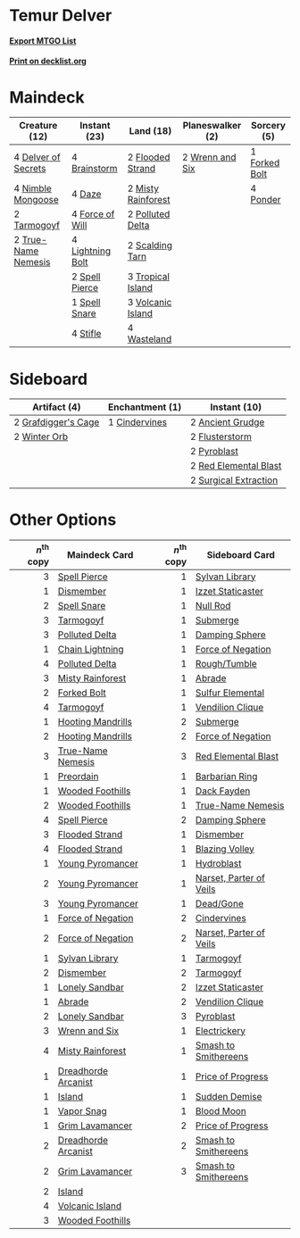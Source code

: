 # Temur Delver

#### [Export MTGO List](../collection/Temur%20Delver/Temur%20Delver.txt)
#### [Print on decklist.org](http://decklist.org/?deckmain=4%09Brainstorm%0A4%09Daze%0A4%09Delver%20of%20Secrets%0A2%09Flooded%20Strand%0A4%09Force%20of%20Will%0A1%09Forked%20Bolt%0A4%09Lightning%20Bolt%0A2%09Misty%20Rainforest%0A4%09Nimble%20Mongoose%0A2%09Polluted%20Delta%0A4%09Ponder%0A2%09Scalding%20Tarn%0A2%09Spell%20Pierce%0A1%09Spell%20Snare%0A4%09Stifle%0A2%09Tarmogoyf%0A3%09Tropical%20Island%0A2%09True-Name%20Nemesis%0A3%09Volcanic%20Island%0A4%09Wasteland%0A2%09Wrenn%20and%20Six&deckside=2%09Ancient%20Grudge%0A1%09Cindervines%0A2%09Flusterstorm%0A2%09Grafdigger's%20Cage%0A2%09Pyroblast%0A2%09Red%20Elemental%20Blast%0A2%09Surgical%20Extraction%0A2%09Winter%20Orb)
# Maindeck

|                                        Creature (12)                                         |                                      Instant (23)                                       |                                          Land (18)                                          |                                     Planeswalker (2)                                     |                                      Sorcery (5)                                       |
|----------------------------------------------------------------------------------------------|-----------------------------------------------------------------------------------------|---------------------------------------------------------------------------------------------|------------------------------------------------------------------------------------------|----------------------------------------------------------------------------------------|
|4 [Delver of Secrets](http://gatherer.wizards.com/Pages/Card/Details.aspx?multiverseid=226749)|4 [Brainstorm](http://gatherer.wizards.com/Pages/Card/Details.aspx?multiverseid=3897)    |2 [Flooded Strand](http://gatherer.wizards.com/Pages/Card/Details.aspx?multiverseid=405098)  |2 [Wrenn and Six](http://gatherer.wizards.com/Pages/Card/Details.aspx?multiverseid=464166)|1 [Forked Bolt](http://gatherer.wizards.com/Pages/Card/Details.aspx?multiverseid=401702)|
|4 [Nimble Mongoose](http://gatherer.wizards.com/Pages/Card/Details.aspx?multiverseid=413721)  |4 [Daze](http://gatherer.wizards.com/Pages/Card/Details.aspx?multiverseid=189255)        |2 [Misty Rainforest](http://gatherer.wizards.com/Pages/Card/Details.aspx?multiverseid=405102)|                                                                                          |4 [Ponder](http://gatherer.wizards.com/Pages/Card/Details.aspx?multiverseid=451051)     |
|2 [Tarmogoyf](http://gatherer.wizards.com/Pages/Card/Details.aspx?multiverseid=136142)        |4 [Force of Will](http://gatherer.wizards.com/Pages/Card/Details.aspx?multiverseid=3107) |2 [Polluted Delta](http://gatherer.wizards.com/Pages/Card/Details.aspx?multiverseid=405104)  |                                                                                          |                                                                                        |
|2 [True-Name Nemesis](http://gatherer.wizards.com/Pages/Card/Details.aspx?multiverseid=446104)|4 [Lightning Bolt](http://gatherer.wizards.com/Pages/Card/Details.aspx?multiverseid=806) |2 [Scalding Tarn](http://gatherer.wizards.com/Pages/Card/Details.aspx?multiverseid=405107)   |                                                                                          |                                                                                        |
|                                                                                              |2 [Spell Pierce](http://gatherer.wizards.com/Pages/Card/Details.aspx?multiverseid=425876)|3 [Tropical Island](http://gatherer.wizards.com/Pages/Card/Details.aspx?multiverseid=884)    |                                                                                          |                                                                                        |
|                                                                                              |1 [Spell Snare](http://gatherer.wizards.com/Pages/Card/Details.aspx?multiverseid=446100) |3 [Volcanic Island](http://gatherer.wizards.com/Pages/Card/Details.aspx?multiverseid=887)    |                                                                                          |                                                                                        |
|                                                                                              |4 [Stifle](http://gatherer.wizards.com/Pages/Card/Details.aspx?multiverseid=382377)      |4 [Wasteland](http://gatherer.wizards.com/Pages/Card/Details.aspx?multiverseid=413790)       |                                                                                          |                                                                                        |


# Sideboard

|                                         Artifact (4)                                         |                                    Enchantment (1)                                     |                                          Instant (10)                                          |
|----------------------------------------------------------------------------------------------|----------------------------------------------------------------------------------------|------------------------------------------------------------------------------------------------|
|2 [Grafdigger's Cage](http://gatherer.wizards.com/Pages/Card/Details.aspx?multiverseid=278452)|1 [Cindervines](http://gatherer.wizards.com/Pages/Card/Details.aspx?multiverseid=457305)|2 [Ancient Grudge](http://gatherer.wizards.com/Pages/Card/Details.aspx?multiverseid=235600)     |
|2 [Winter Orb](http://gatherer.wizards.com/Pages/Card/Details.aspx?multiverseid=643)          |                                                                                        |2 [Flusterstorm](http://gatherer.wizards.com/Pages/Card/Details.aspx?multiverseid=228255)       |
|                                                                                              |                                                                                        |2 [Pyroblast](http://gatherer.wizards.com/Pages/Card/Details.aspx?multiverseid=4083)            |
|                                                                                              |                                                                                        |2 [Red Elemental Blast](http://gatherer.wizards.com/Pages/Card/Details.aspx?multiverseid=814)   |
|                                                                                              |                                                                                        |2 [Surgical Extraction](http://gatherer.wizards.com/Pages/Card/Details.aspx?multiverseid=397706)|


# Other Options

|*n*<sup>th</sup> copy|                                        Maindeck Card                                         |*n*<sup>th</sup> copy|                                          Sideboard Card                                          |
|--------------------:|----------------------------------------------------------------------------------------------|--------------------:|--------------------------------------------------------------------------------------------------|
|                    3|[Spell Pierce](http://gatherer.wizards.com/Pages/Card/Details.aspx?multiverseid=425876)       |                    1|[Sylvan Library](http://gatherer.wizards.com/Pages/Card/Details.aspx?multiverseid=2240)           |
|                    1|[Dismember](http://gatherer.wizards.com/Pages/Card/Details.aspx?multiverseid=382182)          |                    1|[Izzet Staticaster](http://gatherer.wizards.com/Pages/Card/Details.aspx?multiverseid=253638)      |
|                    2|[Spell Snare](http://gatherer.wizards.com/Pages/Card/Details.aspx?multiverseid=446100)        |                    1|[Null Rod](http://gatherer.wizards.com/Pages/Card/Details.aspx?multiverseid=383034)               |
|                    3|[Tarmogoyf](http://gatherer.wizards.com/Pages/Card/Details.aspx?multiverseid=136142)          |                    1|[Submerge](http://gatherer.wizards.com/Pages/Card/Details.aspx?multiverseid=21296)                |
|                    3|[Polluted Delta](http://gatherer.wizards.com/Pages/Card/Details.aspx?multiverseid=405104)     |                    1|[Damping Sphere](http://gatherer.wizards.com/Pages/Card/Details.aspx?multiverseid=443101)         |
|                    1|[Chain Lightning](http://gatherer.wizards.com/Pages/Card/Details.aspx?multiverseid=446139)    |                    1|[Force of Negation](http://gatherer.wizards.com/Pages/Card/Details.aspx?multiverseid=464001)      |
|                    4|[Polluted Delta](http://gatherer.wizards.com/Pages/Card/Details.aspx?multiverseid=405104)     |                    1|[Rough/Tumble](http://gatherer.wizards.com/Pages/Card/Details.aspx?multiverseid=376475)           |
|                    3|[Misty Rainforest](http://gatherer.wizards.com/Pages/Card/Details.aspx?multiverseid=405102)   |                    1|[Abrade](http://gatherer.wizards.com/Pages/Card/Details.aspx?multiverseid=430772)                 |
|                    2|[Forked Bolt](http://gatherer.wizards.com/Pages/Card/Details.aspx?multiverseid=401702)        |                    1|[Sulfur Elemental](http://gatherer.wizards.com/Pages/Card/Details.aspx?multiverseid=122416)       |
|                    4|[Tarmogoyf](http://gatherer.wizards.com/Pages/Card/Details.aspx?multiverseid=136142)          |                    1|[Vendilion Clique](http://gatherer.wizards.com/Pages/Card/Details.aspx?multiverseid=442065)       |
|                    1|[Hooting Mandrills](http://gatherer.wizards.com/Pages/Card/Details.aspx?multiverseid=386558)  |                    2|[Submerge](http://gatherer.wizards.com/Pages/Card/Details.aspx?multiverseid=21296)                |
|                    2|[Hooting Mandrills](http://gatherer.wizards.com/Pages/Card/Details.aspx?multiverseid=386558)  |                    2|[Force of Negation](http://gatherer.wizards.com/Pages/Card/Details.aspx?multiverseid=464001)      |
|                    3|[True-Name Nemesis](http://gatherer.wizards.com/Pages/Card/Details.aspx?multiverseid=446104)  |                    3|[Red Elemental Blast](http://gatherer.wizards.com/Pages/Card/Details.aspx?multiverseid=814)       |
|                    1|[Preordain](http://gatherer.wizards.com/Pages/Card/Details.aspx?multiverseid=405347)          |                    1|[Barbarian Ring](http://gatherer.wizards.com/Pages/Card/Details.aspx?multiverseid=29906)          |
|                    1|[Wooded Foothills](http://gatherer.wizards.com/Pages/Card/Details.aspx?multiverseid=405116)   |                    1|[Dack Fayden](http://gatherer.wizards.com/Pages/Card/Details.aspx?multiverseid=382244)            |
|                    2|[Wooded Foothills](http://gatherer.wizards.com/Pages/Card/Details.aspx?multiverseid=405116)   |                    1|[True-Name Nemesis](http://gatherer.wizards.com/Pages/Card/Details.aspx?multiverseid=446104)      |
|                    4|[Spell Pierce](http://gatherer.wizards.com/Pages/Card/Details.aspx?multiverseid=425876)       |                    2|[Damping Sphere](http://gatherer.wizards.com/Pages/Card/Details.aspx?multiverseid=443101)         |
|                    3|[Flooded Strand](http://gatherer.wizards.com/Pages/Card/Details.aspx?multiverseid=405098)     |                    1|[Dismember](http://gatherer.wizards.com/Pages/Card/Details.aspx?multiverseid=382182)              |
|                    4|[Flooded Strand](http://gatherer.wizards.com/Pages/Card/Details.aspx?multiverseid=405098)     |                    1|[Blazing Volley](http://gatherer.wizards.com/Pages/Card/Details.aspx?multiverseid=426821)         |
|                    1|[Young Pyromancer](http://gatherer.wizards.com/Pages/Card/Details.aspx?multiverseid=426592)   |                    1|[Hydroblast](http://gatherer.wizards.com/Pages/Card/Details.aspx?multiverseid=3915)               |
|                    2|[Young Pyromancer](http://gatherer.wizards.com/Pages/Card/Details.aspx?multiverseid=426592)   |                    1|[Narset, Parter of Veils](http://gatherer.wizards.com/Pages/Card/Details.aspx?multiverseid=460988)|
|                    3|[Young Pyromancer](http://gatherer.wizards.com/Pages/Card/Details.aspx?multiverseid=426592)   |                    1|[Dead/Gone](http://gatherer.wizards.com/Pages/Card/Details.aspx?multiverseid=126419)              |
|                    1|[Force of Negation](http://gatherer.wizards.com/Pages/Card/Details.aspx?multiverseid=464001)  |                    2|[Cindervines](http://gatherer.wizards.com/Pages/Card/Details.aspx?multiverseid=457305)            |
|                    2|[Force of Negation](http://gatherer.wizards.com/Pages/Card/Details.aspx?multiverseid=464001)  |                    2|[Narset, Parter of Veils](http://gatherer.wizards.com/Pages/Card/Details.aspx?multiverseid=460988)|
|                    1|[Sylvan Library](http://gatherer.wizards.com/Pages/Card/Details.aspx?multiverseid=2240)       |                    1|[Tarmogoyf](http://gatherer.wizards.com/Pages/Card/Details.aspx?multiverseid=136142)              |
|                    2|[Dismember](http://gatherer.wizards.com/Pages/Card/Details.aspx?multiverseid=382182)          |                    2|[Tarmogoyf](http://gatherer.wizards.com/Pages/Card/Details.aspx?multiverseid=136142)              |
|                    1|[Lonely Sandbar](http://gatherer.wizards.com/Pages/Card/Details.aspx?multiverseid=376401)     |                    2|[Izzet Staticaster](http://gatherer.wizards.com/Pages/Card/Details.aspx?multiverseid=253638)      |
|                    1|[Abrade](http://gatherer.wizards.com/Pages/Card/Details.aspx?multiverseid=430772)             |                    2|[Vendilion Clique](http://gatherer.wizards.com/Pages/Card/Details.aspx?multiverseid=442065)       |
|                    2|[Lonely Sandbar](http://gatherer.wizards.com/Pages/Card/Details.aspx?multiverseid=376401)     |                    3|[Pyroblast](http://gatherer.wizards.com/Pages/Card/Details.aspx?multiverseid=4083)                |
|                    3|[Wrenn and Six](http://gatherer.wizards.com/Pages/Card/Details.aspx?multiverseid=464166)      |                    1|[Electrickery](http://gatherer.wizards.com/Pages/Card/Details.aspx?multiverseid=456219)           |
|                    4|[Misty Rainforest](http://gatherer.wizards.com/Pages/Card/Details.aspx?multiverseid=405102)   |                    1|[Smash to Smithereens](http://gatherer.wizards.com/Pages/Card/Details.aspx?multiverseid=397795)   |
|                    1|[Dreadhorde Arcanist](http://gatherer.wizards.com/Pages/Card/Details.aspx?multiverseid=461052)|                    1|[Price of Progress](http://gatherer.wizards.com/Pages/Card/Details.aspx?multiverseid=413683)      |
|                    1|[Island](http://gatherer.wizards.com/Pages/Card/Details.aspx?multiverseid=439857)             |                    1|[Sudden Demise](http://gatherer.wizards.com/Pages/Card/Details.aspx?multiverseid=376528)          |
|                    1|[Vapor Snag](http://gatherer.wizards.com/Pages/Card/Details.aspx?multiverseid=249373)         |                    1|[Blood Moon](http://gatherer.wizards.com/Pages/Card/Details.aspx?multiverseid=45386)              |
|                    1|[Grim Lavamancer](http://gatherer.wizards.com/Pages/Card/Details.aspx?multiverseid=430589)    |                    2|[Price of Progress](http://gatherer.wizards.com/Pages/Card/Details.aspx?multiverseid=413683)      |
|                    2|[Dreadhorde Arcanist](http://gatherer.wizards.com/Pages/Card/Details.aspx?multiverseid=461052)|                    2|[Smash to Smithereens](http://gatherer.wizards.com/Pages/Card/Details.aspx?multiverseid=397795)   |
|                    2|[Grim Lavamancer](http://gatherer.wizards.com/Pages/Card/Details.aspx?multiverseid=430589)    |                    3|[Smash to Smithereens](http://gatherer.wizards.com/Pages/Card/Details.aspx?multiverseid=397795)   |
|                    2|[Island](http://gatherer.wizards.com/Pages/Card/Details.aspx?multiverseid=439857)             |                     |                                                                                                  |
|                    4|[Volcanic Island](http://gatherer.wizards.com/Pages/Card/Details.aspx?multiverseid=887)       |                     |                                                                                                  |
|                    3|[Wooded Foothills](http://gatherer.wizards.com/Pages/Card/Details.aspx?multiverseid=405116)   |                     |                                                                                                  |

